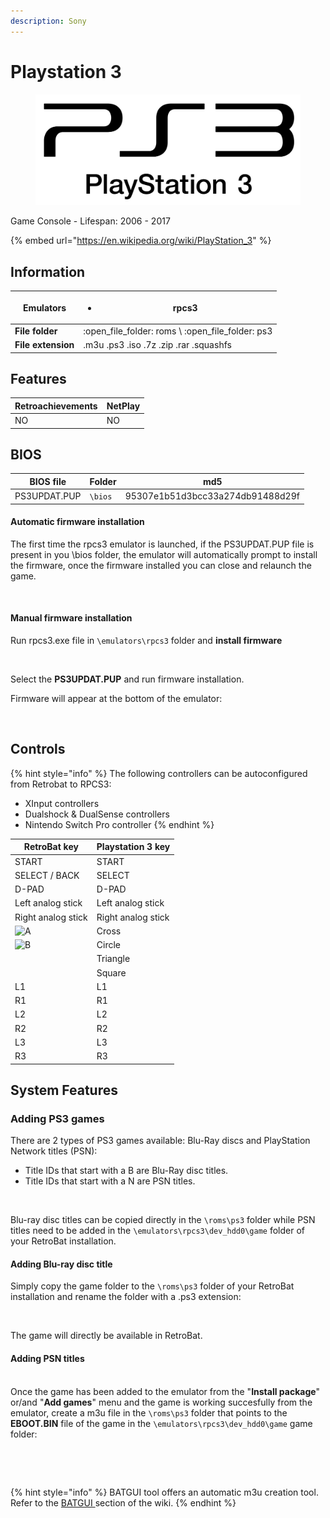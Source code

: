 ```yaml
---
description: Sony
---
```


# Playstation 3

<div align="left">

<figure><img src="https://raw.githubusercontent.com/fabricecaruso/es-theme-carbon/5149a33eed46b2af638b06119397d4023b75131f/art/logos/ps3.svg" alt=""><figcaption></figcaption></figure>

</div>

Game Console - Lifespan: 2006 - 2017

{% embed url="https://en.wikipedia.org/wiki/PlayStation_3" %}

## Information

| **Emulators**      | <ul><li>rpcs3</li></ul>                              |
| ------------------ | ---------------------------------------------------- |
| **File folder**    | :open\_file\_folder: roms \ :open\_file\_folder: ps3 |
| **File extension** | .m3u .ps3 .iso .7z .zip .rar .squashfs               |

## Features

| Retroachievements | NetPlay |
| ----------------- | ------- |
| NO                | NO      |

## BIOS

| BIOS file    | Folder  | md5                              |
| ------------ | ------- | -------------------------------- |
| PS3UPDAT.PUP | `\bios` | 95307e1b51d3bcc33a274db91488d29f |

#### Automatic firmware installation

The first time the rpcs3 emulator is launched, if the PS3UPDAT.PUP file is present in you \bios folder, the emulator will automatically prompt to install the firmware, once the firmware installed you can close and relaunch the game.

<div align="left">

<figure><img src="https://i.imgur.com/1ovzizA.png" alt=""><figcaption></figcaption></figure>

</div>

#### Manual firmware installation

Run rpcs3.exe file in `\emulators\rpcs3` folder and **install firmware**

<div align="left">

<figure><img src="https://i.imgur.com/18HE0DC.png" alt=""><figcaption></figcaption></figure>

</div>

Select the **PS3UPDAT.PUP** and run firmware installation.

Firmware will appear at the bottom of the emulator:

<div align="left">

<figure><img src="https://i.imgur.com/JFjxamH.png" alt=""><figcaption></figcaption></figure>

</div>

## Controls

{% hint style="info" %}
The following controllers can be autoconfigured from Retrobat to RPCS3:

* XInput controllers
* Dualshock & DualSense controllers
* Nintendo Switch Pro controller
{% endhint %}

| RetroBat key                                                                              | Playstation 3 key  |
| ----------------------------------------------------------------------------------------- | ------------------ |
| START                                                                                     | START              |
| SELECT / BACK                                                                             | SELECT             |
| D-PAD                                                                                     | D-PAD              |
| Left analog stick                                                                         | Left analog stick  |
| Right analog stick                                                                        | Right analog stick |
| ![A](<../../../../.gitbook/assets/image (1) (2) (1).png>)                                 | Cross              |
| ![B](<../../../../.gitbook/assets/image (4) (1).png>)                                     | Circle             |
| <img src="../../../../.gitbook/assets/image (3) (1) (2).png" alt="" data-size="original"> | Triangle           |
| <img src="../../../../.gitbook/assets/image (2) (1) (1).png" alt="" data-size="line">     | Square             |
| L1                                                                                        | L1                 |
| R1                                                                                        | R1                 |
| L2                                                                                        | L2                 |
| R2                                                                                        | R2                 |
| L3                                                                                        | L3                 |
| R3                                                                                        | R3                 |

## System Features

### Adding PS3 games

There are 2 types of PS3 games available: Blu-Ray discs and PlayStation Network titles (PSN):

* Title IDs that start with a B are Blu-Ray disc titles.
* Title IDs that start with a N are PSN titles.

<div align="left">

<figure><img src="https://i.imgur.com/EsmEoB4.png" alt=""><figcaption></figcaption></figure>

</div>

Blu-ray disc titles can be copied directly in the  `\roms\ps3` folder while PSN titles need to be added in the `\emulators\rpcs3\dev_hdd0\game` folder of your RetroBat installation.

#### Adding Blu-ray disc title

Simply copy the game folder to the `\roms\ps3` folder of your RetroBat installation and rename the folder with a .ps3 extension:

<div align="left">

<figure><img src="https://i.imgur.com/E98BUs9.png" alt=""><figcaption></figcaption></figure>

</div>

The game will directly be available in RetroBat.

#### Adding PSN titles

\
Once the game has been added to the emulator from the "**Install package**" or/and "**Add games**" menu and the game is working succesfully from the emulator, create a m3u file in the `\roms\ps3` folder that points to the **EBOOT.BIN** file of the game in the `\emulators\rpcs3\dev_hdd0\game` game folder:



<div align="left">

<figure><img src="https://i.imgur.com/E1igTL6.png" alt=""><figcaption></figcaption></figure>

</div>

<div align="left">

<figure><img src="https://i.imgur.com/LmL6NUh.png" alt=""><figcaption></figcaption></figure>

</div>

{% hint style="info" %}
BATGUI tool offers an automatic m3u creation tool. Refer to the [BATGUI ](../../../../advanced-features/batgui.md)section of the wiki.
{% endhint %}
